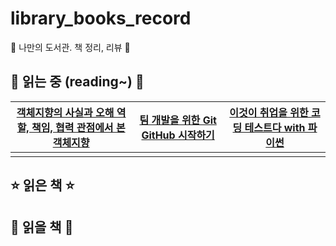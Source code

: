 # library_books_record
📖 나만의 도서관. 책 정리, 리뷰 🔖

## 📌 읽는 중 (reading~) 📌


| [객체지향의 사실과 오해 역할, 책임, 협력 관점에서 본 객체지향](http://www.yes24.com/Product/Goods/18249021?OzSrank=1) | [팀 개발을 위한 Git GitHub 시작하기](http://www.yes24.com/Product/Goods/85382769?OzSrank=1) | [이것이 취업을 위한 코딩 테스트다 with 파이썬](http://www.yes24.com/Product/Goods/91433923?OzSrank=1) |
| :---: | :---: | :---: |
||| |

## ⭐ 읽은 책 ⭐

## 🎈 읽을 책 🎈
